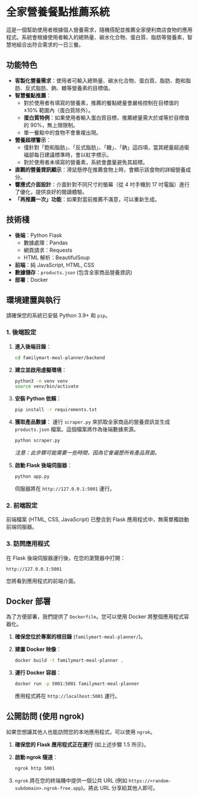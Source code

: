 # 全家營養餐點推薦系統

這是一個幫助使用者根據個人營養需求，隨機搭配並推薦全家便利商店食物的應用程式。系統會根據使用者輸入的總熱量、碳水化合物、蛋白質、脂肪等營養素，智慧地組合出符合需求的一日三餐。

## 功能特色

*   **客製化營養需求**：使用者可輸入總熱量、碳水化合物、蛋白質、脂肪、飽和脂肪、反式脂肪、鈉、糖等營養素的目標值。
*   **智慧餐點推薦**：
    *   對於使用者有填寫的營養素，推薦的餐點總量會嚴格控制在目標值的 ±10% 範圍內（蛋白質除外）。
    *   **蛋白質特例**：如果使用者輸入蛋白質目標，推薦總量需大於或等於目標值的 90%，無上限限制。
    *   單一餐點中的食物不會重複出現。
*   **營養超標警示**：
    *   僅針對「飽和脂肪」、「反式脂肪」、「糖」、「鈉」這四項，當其總量超過衛福部每日建議標準時，會以紅字標示。
    *   對於使用者未填寫的營養素，系統會盡量避免其超標。
*   **直觀的營養資訊顯示**：滑鼠懸停在推薦食物上時，會顯示該食物的詳細營養成分。
*   **響應式介面設計**：介面針對不同尺寸的螢幕（從 4 吋手機到 17 吋電腦）進行了優化，提供良好的閱讀體驗。
*   **「再推薦一次」功能**：如果對當前推薦不滿意，可以重新生成。

## 技術棧

*   **後端**：Python Flask
    *   數據處理：Pandas
    *   網頁請求：Requests
    *   HTML 解析：BeautifulSoup
*   **前端**：純 JavaScript, HTML, CSS
*   **數據儲存**：`products.json` (包含全家商品營養資訊)
*   **部署**：Docker

## 環境建置與執行

請確保您的系統已安裝 Python 3.9+ 和 `pip`。

### 1. 後端設定

1.  **進入後端目錄**：
    ```bash
    cd familymart-meal-planner/backend
    ```

2.  **建立並啟用虛擬環境**：
    ```bash
    python3 -m venv venv
    source venv/bin/activate
    ```

3.  **安裝 Python 依賴**：
    ```bash
    pip install -r requirements.txt
    ```

4.  **獲取產品數據**：
    運行 `scraper.py` 來抓取全家商品的營養資訊並生成 `products.json` 檔案。這個檔案將作為後端數據來源。
    ```bash
    python scraper.py
    ```
    *注意：此步驟可能需要一些時間，因為它會遍歷所有產品頁面。*

5.  **啟動 Flask 後端伺服器**：
    ```bash
    python app.py
    ```
    伺服器將在 `http://127.0.0.1:5001` 運行。

### 2. 前端設定

前端檔案 (HTML, CSS, JavaScript) 已整合到 Flask 應用程式中，無需單獨啟動前端伺服器。

### 3. 訪問應用程式

在 Flask 後端伺服器運行後，在您的瀏覽器中打開：

```
http://127.0.0.1:5001
```

您將看到應用程式的前端介面。

## Docker 部署

為了方便部署，我們提供了 `Dockerfile`。您可以使用 Docker 將整個應用程式容器化。

1.  **確保您位於專案的根目錄** (`familymart-meal-planner/`)。

2.  **建置 Docker 映像**：
    ```bash
    docker build -t familymart-meal-planner .
    ```

3.  **運行 Docker 容器**：
    ```bash
    docker run -p 5001:5001 familymart-meal-planner
    ```
    應用程式將在 `http://localhost:5001` 運行。

## 公開訪問 (使用 ngrok)

如果您想讓其他人也能訪問您的本地應用程式，可以使用 `ngrok`。

1.  **確保您的 Flask 應用程式正在運行** (如上述步驟 1.5 所示)。

2.  **啟動 ngrok 隧道**：
    ```bash
    ngrok http 5001
    ```

3.  `ngrok` 將在您的終端機中提供一個公共 URL (例如 `https://<random-subdomain>.ngrok-free.app`)。將此 URL 分享給其他人即可。

